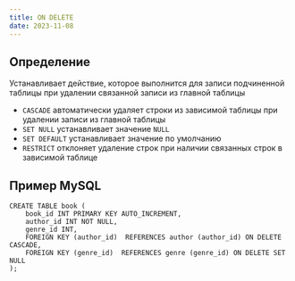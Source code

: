 ```yaml
---
title: ON DELETE
date: 2023-11-08
---
```

## Определение
Устанавливает действие, которое выполнится для записи подчиненной таблицы при удалении связанной записи из главной таблицы

- `CASCADE` автоматически удаляет строки из зависимой таблицы при удалении записи из главной таблицы
- `SET NULL` устанавливает значение `NULL`
- `SET DEFAULT` устанавливает значение по умолчанию
- `RESTRICT` отклоняет удаление строк при наличии связанных строк в зависимой таблице

## Пример MySQL
```mysql
CREATE TABLE book (
    book_id INT PRIMARY KEY AUTO_INCREMENT, 
    author_id INT NOT NULL, 
    genre_id INT,
    FOREIGN KEY (author_id)  REFERENCES author (author_id) ON DELETE CASCADE, 
    FOREIGN KEY (genre_id)  REFERENCES genre (genre_id) ON DELETE SET NULL 
);
```